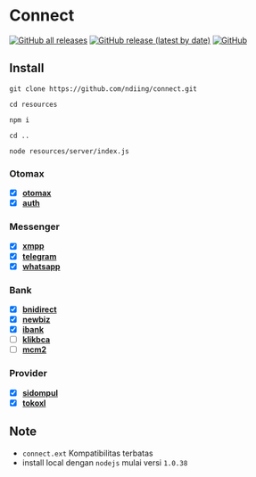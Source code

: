 # Connect

[![GitHub all releases](https://img.shields.io/github/downloads/ndiing/connect/total)](https://github.com/ndiing/connect/releases)
[![GitHub release (latest by date)](https://img.shields.io/github/v/release/ndiing/connect)](https://github.com/ndiing/connect/releases)
[![GitHub](https://img.shields.io/github/license/ndiing/connect)](https://github.com/ndiing/connect/releases)

## Install

```
git clone https://github.com/ndiing/connect.git

cd resources

npm i

cd ..

node resources/server/index.js
```

### Otomax

-   [x] **[otomax](./rest/otomax.rest)**
-   [x] **[auth](./rest/auth.rest)**

### Messenger

-   [x] **[xmpp](./rest/xmpp.rest)**
-   [x] **[telegram](./rest/telegram.rest)**
-   [x] **[whatsapp](./rest/whatsapp.rest)**

### Bank

-   [x] **[bnidirect](./rest/bnidirect.rest)**
-   [x] **[newbiz](./rest/newbiz.rest)**
-   [x] **[ibank](./rest/ibank.rest)**
-   [ ] **[klikbca](./rest/klikbca.rest)**
-   [ ] **[mcm2](./rest/mcm2.rest)**

### Provider

-   [x] **[sidompul](./rest/sidompul.rest)**
-   [x] **[tokoxl](./rest/tokoxl.rest)**

## Note

-   `connect.ext` Kompatibilitas terbatas
-   install local dengan `nodejs` mulai versi `1.0.38`
